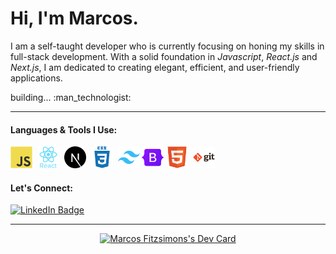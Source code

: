 <div id="header">
   <h1>Hi, I'm Marcos.</h1>
</div>

<p>I am a self-taught developer who is currently focusing on honing my skills in full-stack development. With a solid foundation in <i>Javascript</i>, <i>React.js</i> and <i>Next.js</i>, I am dedicated to creating elegant, efficient, and user-friendly applications.</p>
<p>building... :man_technologist:</p>

---

<div id="languages">
  <h4>Languages & Tools I Use:</h4>
  <div>
  <img src="https://github.com/devicons/devicon/blob/master/icons/javascript/javascript-original.svg" title="JavaScript" alt="JavaScript" width="35" height="35"/>&nbsp;
  <img src="https://github.com/devicons/devicon/blob/master/icons/react/react-original-wordmark.svg" title="React" alt="React" width="35" height="35"/>&nbsp;
  <img src="https://github.com/devicons/devicon/blob/master/icons/nextjs/nextjs-original.svg" title="Next" alt="Next" width="35" height="35" backgroundColor="white" />&nbsp;
  <img src="https://github.com/devicons/devicon/blob/master/icons/css3/css3-plain-wordmark.svg"  title="CSS3" alt="CSS" width="35" height="35"/>&nbsp;
  <img src="https://github.com/devicons/devicon/blob/master/icons/tailwindcss/tailwindcss-plain.svg" title="TailwindCSS" alt="Tailwind" width="35" height="35"/>
  <img src="https://github.com/devicons/devicon/blob/master/icons/bootstrap/bootstrap-original.svg" title="Bootstrap" alt="Bootstrap" width="35" height="35"/>
  <img src="https://github.com/devicons/devicon/blob/master/icons/html5/html5-original.svg" title="HTML5" alt="HTML" width="35" height="35"/>&nbsp;
  <img src="https://github.com/devicons/devicon/blob/master/icons/git/git-original-wordmark.svg" title="Git" alt="Git" width="35" height="35"/>
     

</div>
</div>

<div id="contact">
  <h4>Let's Connect:</h4>
    <div id="badge">
    <a href="https://www.linkedin.com/in/marcos-fitzsimons-70a010208/" target="_blank">
      <img src="https://img.shields.io/badge/LinkedIn-blue?style=for-the-badge&logo=linkedin&logoColor=white" alt="LinkedIn Badge"/>
    </a>
  </div>
</div>

---

<div id="card" align="center">
<a href="https://app.daily.dev/fitzsimons_m"><img src="https://api.daily.dev/devcards/a35e5b0afd8b4f15bd789e540a43b583.png?r=k0c" width="250" alt="Marcos Fitzsimons's Dev Card"/></a>
</div>
